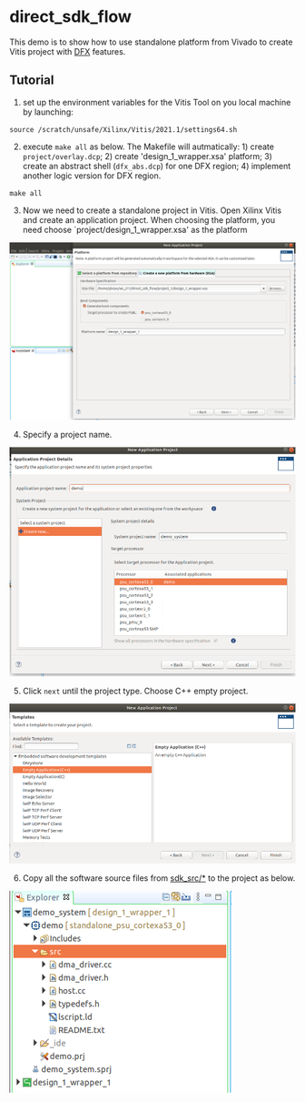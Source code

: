 # direct_sdk_flow
This demo is to show how to use standalone platform from Vivado to create Vitis project with [DFX](https://www.xilinx.com/content/dam/xilinx/support/documents/sw_manuals/xilinx2021_2/ug909-vivado-partial-reconfiguration.pdf) features.


## Tutorial 
1. set up the environment variables for the Vitis Tool on you local machine by launching:
```
source /scratch/unsafe/Xilinx/Vitis/2021.1/settings64.sh
```
2. execute `make all` as below. The Makefile will autmatically: 1) create `project/overlay.dcp`; 2) create 'design_1_wrapper.xsa' platform; 3) create an abstract shell (`dfx_abs.dcp`) for one DFX region; 4) implement another logic version for DFX region.

```
make all
```

3. Now we need to create a standalone project in Vitis. Open Xilinx Vitis and create an application project. When choosing the platform, you need choose `project/design_1_wrapper.xsa' as the platform

![](figures/choose_xsa.png)

4. Specify a project name.

![](figures/prj_name.png)

5. Click `next` until the project type. Choose C++ empty project.

![](figures/CPP_PRJ.png)

6. Copy all the software source files from [sdk_src/*](sdk_src) to the project as below.

![](figures/copy_src.png)

